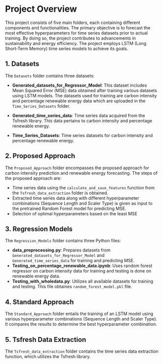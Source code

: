 # Project Overview

This project consists of five main folders, each containing different components and functionalities. The primary objective is to forecast the most effective hyperparameters for time series datasets prior to actual training. By doing so, the project contributes to advancements in sustainability and energy efficiency. The project employs LSTM (Long Short-Term Memory) time series models to achieve its goals.

## 1. Datasets

The `Datasets` folder contains three datasets:

- **Generated_datasets_for_Regressor_Model**: This dataset includes Mean Squared Error (MSE) data obtained after training various datasets using LSTM models. The datasets used for training are carbon intensity and percentage renewable energy data which are uploaded in the `Time_Series_Datasets` folder.

- **Generated_time_series_data**: Time series data acquired from the Tsfresh library. This data pertains to carbon intensity and percentage renewable energy.

- **Time_Series_Datasets**: Time series datasets for carbon intensity and percentage renewable energy.

## 2. Proposed Approach

The `Proposed_Approach` folder encompasses the proposed approach for carbon intensity prediction and renewable energy forecasting. The steps of the proposed approach are:

- Time series data using the `calculate_and_save_features` function from the `Tsfresh_data_extraction` folder is obtained.
- Extracted time series data along with different hyperparameter combinations (Sequence Length and Scaler Type) is given as input to the pretrained Random Forest model for predicting MSE.
- Selection of optimal hyperparameters based on the least MSE

## 3. Regression Models

The `Regression_Models` folder contains three Python files:

- **data_preprocessing.py**: Prepares datasets from `Generated_datasets_for_Regressor_Model` and `Generated_time_series_data` for training and predicting MSE.
- **Testing_on_percentage_renewable_data.ipynb**: Uses random forest regressor on carbon intensity data for training and testing is done on renewable energy data.
- **Testing_with_wholedata.py**: Utilizes all available datasets for training and testing. This file obtaines `random_forest_model.pkl` file.

## 4. Standard Approach

The `Standard_Approach` folder entails the training of an LSTM model using various hyperparameter combinations (Sequence Length and Scaler Type). It compares the results to determine the best hyperparameter combination.

## 5. Tsfresh Data Extraction

The `Tsfresh_data_extraction` folder contains the time series data extraction function, which utilizes the Tsfresh library.

